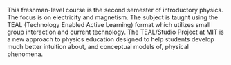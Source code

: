 This freshman-level course is the second semester of introductory physics. The focus is on electricity and magnetism. The subject is taught using the TEAL (Technology Enabled Active Learning) format which utilizes small group interaction and current technology. The TEAL/Studio Project at MIT is a new approach to physics education designed to help students develop much better intuition about, and conceptual models of, physical phenomena.